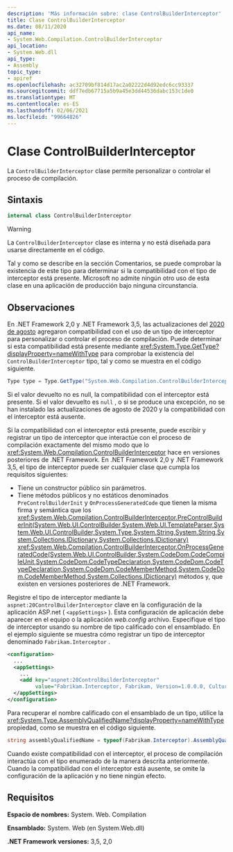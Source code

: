 ```yaml
---
description: 'Más información sobre: clase ControlBuilderInterceptor'
title: Clase ControlBuilderInterceptor
ms.date: 08/11/2020
api_name:
- System.Web.Compilation.ControlBuilderInterceptor
api_location:
- System.Web.dll
api_type:
- Assembly
topic_type:
- apiref
ms.openlocfilehash: ac32709bf814d17ac2a02222d4d92edc6cc93337
ms.sourcegitcommit: ddf7edb67715a5b9a45e3dd44536dabc153c1de0
ms.translationtype: MT
ms.contentlocale: es-ES
ms.lasthandoff: 02/06/2021
ms.locfileid: "99664826"
---
```

# <a name="controlbuilderinterceptor-class"></a>Clase ControlBuilderInterceptor

La `ControlBuilderInterceptor` clase permite personalizar o controlar el proceso de compilación.

## <a name="syntax"></a>Sintaxis

```csharp
internal class ControlBuilderInterceptor
```

> [!WARNING]
> La `ControlBuilderInterceptor` clase es interna y no está diseñada para usarse directamente en el código.
>
> Tal y como se describe en la sección Comentarios, se puede comprobar la existencia de este tipo para determinar si la compatibilidad con el tipo de interceptor está presente. Microsoft no admite ningún otro uso de esta clase en una aplicación de producción bajo ninguna circunstancia.

## <a name="remarks"></a>Observaciones

En .NET Framework 2,0 y .NET Framework 3,5, las actualizaciones del [2020 de agosto](https://portal.msrc.microsoft.com/security-guidance/releasenotedetail/2020-Aug) agregaron compatibilidad con el uso de un tipo de interceptor para personalizar o controlar el proceso de compilación. Puede determinar si esta compatibilidad está presente mediante <xref:System.Type.GetType?displayProperty=nameWithType> para comprobar la existencia del `ControlBuilderInterceptor` tipo, tal y como se muestra en el código siguiente.

```csharp
Type type = Type.GetType("System.Web.Compilation.ControlBuilderInterceptor, System.Web, Version=2.0.0.0, Culture=neutral, PublicKeyToken=b03f5f7f11d50a3a");
```

Si el valor devuelto no es null, la compatibilidad con el interceptor está presente. Si el valor devuelto es `null` , o si se produce una excepción, no se han instalado las actualizaciones de agosto de 2020 y la compatibilidad con el interceptor está ausente.

Si la compatibilidad con el interceptor está presente, puede escribir y registrar un tipo de interceptor que interactúe con el proceso de compilación exactamente del mismo modo que lo <xref:System.Web.Compilation.ControlBuilderInterceptor> hace en versiones posteriores de .NET Framework. En .NET Framework 2,0 y .NET Framework 3,5, el tipo de interceptor puede ser cualquier clase que cumpla los requisitos siguientes:

* Tiene un constructor público sin parámetros.
* Tiene métodos públicos y no estáticos denominados `PreControlBuilderInit` y `OnProcessGeneratedCode` que tienen la misma firma y semántica que los <xref:System.Web.Compilation.ControlBuilderInterceptor.PreControlBuilderInit(System.Web.UI.ControlBuilder,System.Web.UI.TemplateParser,System.Web.UI.ControlBuilder,System.Type,System.String,System.String,System.Collections.IDictionary,System.Collections.IDictionary)> <xref:System.Web.Compilation.ControlBuilderInterceptor.OnProcessGeneratedCode(System.Web.UI.ControlBuilder,System.CodeDom.CodeCompileUnit,System.CodeDom.CodeTypeDeclaration,System.CodeDom.CodeTypeDeclaration,System.CodeDom.CodeMemberMethod,System.CodeDom.CodeMemberMethod,System.Collections.IDictionary)> métodos y, que existen en versiones posteriores de .NET Framework.

Registre el tipo de interceptor mediante la `aspnet:20ControlBuilderInterceptor` clave en la configuración de la aplicación ASP.net ( `<appSettings>` ). Esta configuración de aplicación debe aparecer en el equipo o la aplicación *web.config* archivo. Especifique el tipo de interceptor usando su nombre de tipo calificado con el ensamblado. En el ejemplo siguiente se muestra cómo registrar un tipo de interceptor denominado `Fabrikam.Interceptor` .

```xml
<configuration>
  ...
  <appSettings>
    ...
    <add key="aspnet:20ControlBuilderInterceptor"
         value="Fabrikam.Interceptor, Fabrikam, Version=1.0.0.0, Culture=neutral, PublicKeyToken=2b3831f2f2b744f7" />
  </appSettings>
</configuration>
```

Para recuperar el nombre calificado con el ensamblado de un tipo, utilice la <xref:System.Type.AssemblyQualifiedName?displayProperty=nameWithType> propiedad, como se muestra en el código siguiente.

```csharp
string assemblyQualifiedName = typeof(Fabrikam.Interceptor).AssemblyQualifiedName;
```

Cuando existe compatibilidad con el interceptor, el proceso de compilación interactúa con el tipo enumerado de la manera descrita anteriormente. Cuando la compatibilidad con el interceptor está ausente, se omite la configuración de la aplicación y no tiene ningún efecto.

## <a name="requirements"></a>Requisitos

**Espacio de nombres:** System. Web. Compilation

**Ensamblado:** System. Web (en System.Web.dll)

**.NET Framework versiones:** 3,5, 2,0
